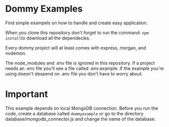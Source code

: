 # Dommy Examples

Find simple exampels on how to handle and create easy application.

When you clone this repository don't forget to run the command: `npm install`to
download all the dependecies.

Every dommy project will at least comes with express, morgan, and nodemon.

The node_modules and .env file is ignored in this repository. If a project needs
an .env file you'll see a file called .env.example. If the example you're using
doesn't despend on .env file you don't have to worry about.

# Important

This example depends on local MongoDB connection. Before you run the code, create 
a database called `dommyexample` or go to the directory database/mongodb_connector.js 
and change the name of the database.

